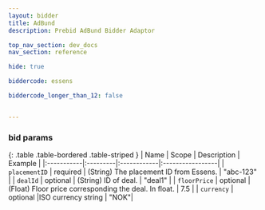 ```yaml
---
layout: bidder
title: AdBund
description: Prebid AdBund Bidder Adaptor

top_nav_section: dev_docs
nav_section: reference

hide: true

biddercode: essens

biddercode_longer_than_12: false


---
```


### bid params

{: .table .table-bordered .table-striped }
| Name | Scope | Description | Example |
|:-----------|:---------|:------------|:-----------------|
| `placementID` | required | (String) The placement ID from Essens. | "abc-123" |
| `dealId` | optional | (String) ID of deal. | "deal1" | 
| `floorPrice` | optional | (Float) Floor price corresponding the deal. In float. | 7.5 | 
| `currency` | optional |ISO currency string | "NOK"|
